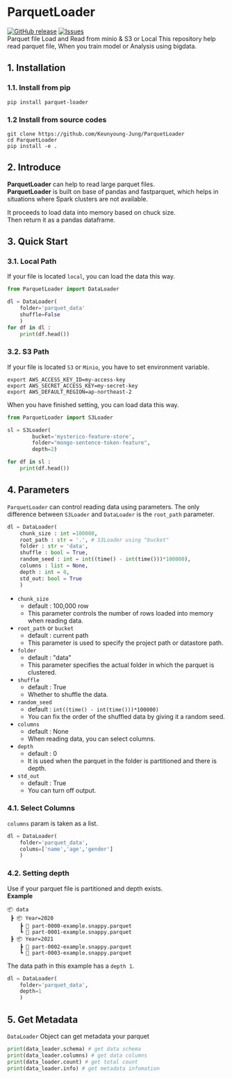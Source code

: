 # ParquetLoader
<a href="https://github.com/Keunyoung-Jung/ParquetLoader/releases"><img alt="GitHub release" src="https://img.shields.io/github/release/Keunyoung-Jung/ParquetLoader.svg" /></a> 
<a href="https://github.com/Keunyoung-Jung/ParquetLoader/issues"><img alt="Issues" src="https://img.shields.io/github/issues/Keunyoung-Jung/ParquetLoader"/></a>    
Parquet file Load and Read from minio &amp; S3 or Local
This repository help read parquet file, When you train model or Analysis using bigdata.

## 1. Installation
### 1.1. Install from pip
```shell
pip install parquet-loader
```
### 1.2 Install from source codes
```shell
git clone https://github.com/Keunyoung-Jung/ParquetLoader
cd ParquetLoader
pip install -e .
```
## 2. Introduce
**ParquetLoader** can help to read large parquet files.    
**ParquetLoader** is built on base of pandas and fastparquet, which helps in situations where Spark clusters are not available.

It proceeds to load data into memory based on chuck size.    
Then return it as a pandas dataframe.    
## 3. Quick Start
### 3.1. Local Path
If your file is located `local`, you can load the data this way.
```python
from ParquetLoader import DataLoader

dl = DataLoader(
    folder='parquet_data'
    shuffle=False
    )
for df in dl :
    print(df.head())
```
### 3.2. S3 Path
If your file is located `S3` or `Minio`, you have to set 
environment variable.    
```shell
export AWS_ACCESS_KEY_ID=my-access-key
export AWS_SECRET_ACCESS_KEY=my-secret-key
export AWS_DEFAULT_REGION=ap-northeast-2
```
When you have finished setting, you can load data this way.   
```python
from ParquetLoader import S3Loader

sl = S3Loader(
        bucket='mysterico-feature-store',
        folder="mongo-sentence-token-feature",
        depth=2)

for df in sl :
    print(df.head())
```

## 4. Parameters
`ParquetLoader` can control reading data using parameters.
The only difference between `S3Loader` and `DataLoader` is the `root_path` parameter.
```python
dl = DataLoader(
    chunk_size : int =100000,
    root_path : str = '.', # S3Loader using "bucket"
    folder : str = 'data',
    shuffle : bool = True,
    random_seed : int = int((time() - int(time()))*100000),
    columns : list = None,
    depth : int = 0,
    std_out: bool = True
    )
```
* `chunk_size`
    * default : 100,000 row 
    * This parameter controls the number of rows loaded into memory when reading data.
* `root_path` or `bucket`
    * default : current path
    * This parameter is used to specify the project path or datastore path.
* `folder`
    * default : "data"
    * This parameter specifies the actual folder in which the parquet is clustered.
* `shuffle`
    * default : True
    * Whether to shuffle the data.
* `random_seed`
    * default : `int((time() - int(time()))*100000)`
    * You can fix the order of the shuffled data by giving it a random seed.
* `columns`
    * default : None
    * When reading data, you can select columns.
* `depth`
    * default : 0
    * It is used when the parquet in the folder is partitioned and there is depth.
* `std_out`
    * default : True
    * You can turn off output.

### 4.1. Select Columns
`columns` param is taken as a list.
```python
dl = DataLoader(
    folder='parquet_data',
    colums=['name','age','gender']
    )
```
### 4.2. Setting depth
Use if your parquet file is partitioned and depth exists.    
**Example**
```
📦 data    
 ┣ 📦 Year=2020     
    ┣ 📜 part-0000-example.snappy.parquet   
    ┗ 📜 part-0001-example.snappy.parquet  
 ┣ 📦 Year=2021     
    ┣ 📜 part-0002-example.snappy.parquet   
    ┗ 📜 part-0003-example.snappy.parquet  
```
The data path in this example has a `depth 1`.
```python
dl = DataLoader(
    folder='parquet_data',
    depth=1
    )
```

## 5. Get Metadata
`DataLoader` Object can get metadata your parquet
```python
print(data_loader.schema) # get data schema
print(data_loader.columns) # get data columns
print(data_loader.count) # get total count
print(data_loader.info) # get metadata infomation
```